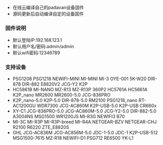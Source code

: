 * 在线云编译自己的padavan设备固件
* 源码更新后自动编译自定的设备固件
### 固件说明 ###
* 默认登陆IP:192.168.123.1 
* 默认用户名/密码:admin/admin
* 默认wifi密码:12346789
### 支持设备 ###
* PSG1208 PSG1218 NEWIFI-MINI MI-MINI MI-3 OYE-001 5K-W20 DIR-878 DIR-882 E8820V2 JCG-Y2 K2P
* HC5861B MI-NANO MZ-R13 MZ-R13P 360P2 HC5761A HC5661A K2P_nano MR2600 MR2600-5.0 JCG-836PRO
* K2P_nano-5.0 K2P-5.0 DIR-878-5.0 RM2100 PSG1218_nano RT-AC1200GU WDR7300 JCG-AC860M K2P-USB-5.0 K2P-USB CR660x
* XY-C1 JCG-836PRO-5.0 JCG-AC860M-5.0 JCG-Y2-5.0 DIR-882-5.0 A3004NS MSG1500 WR1200JS MI-R3G NEWIFI3 B70
* MI-3C MI-R3P MI-R3P-breed MI-R4A NETGEAR-BZV NETGEAR-CHJ R2100 R6220 ZTE_E8820S
* GHL JCG-AC836M JCG-AC856M-5.0 JDC-1-5.0 JDC-1 K2P-USB-512 MSG1500-7615 MZ-R18 NEWIFI-D1 PSG712 RE6500 YK-L1
